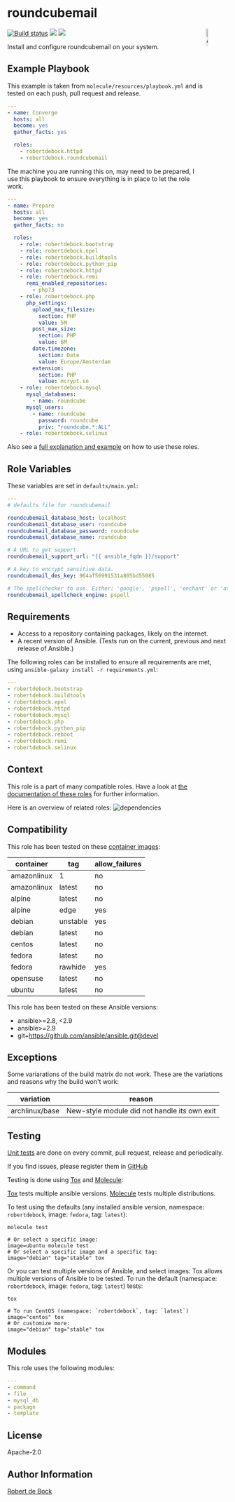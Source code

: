 roundcubemail
=========

<img src="https://docs.ansible.com/ansible-tower/3.2.4/html_ja/installandreference/_static/images/logo_invert.png" width="10%" height="10%" alt="Ansible logo" align="right"/>
<a href="https://travis-ci.org/robertdebock/ansible-role-roundcubemail"> <img src="https://travis-ci.org/robertdebock/ansible-role-roundcubemail.svg?branch=master" alt="Build status"/></a> <img src="https://img.shields.io/ansible/role/d/24815"/> <img src="https://img.shields.io/ansible/quality/24815"/>

Install and configure roundcubemail on your system.

Example Playbook
----------------

This example is taken from `molecule/resources/playbook.yml` and is tested on each push, pull request and release.
```yaml
---
- name: Converge
  hosts: all
  become: yes
  gather_facts: yes

  roles:
    - robertdebock.httpd
    - robertdebock.roundcubemail
```

The machine you are running this on, may need to be prepared, I use this playbook to ensure everything is in place to let the role work.
```yaml
---
- name: Prepare
  hosts: all
  become: yes
  gather_facts: no

  roles:
    - role: robertdebock.bootstrap
    - role: robertdebock.epel
    - role: robertdebock.buildtools
    - role: robertdebock.python_pip
    - role: robertdebock.httpd
    - role: robertdebock.remi
      remi_enabled_repositories:
        - php73
    - role: robertdebock.php
      php_settings:
        upload_max_filesize:
          section: PHP
          value: 5M
        post_max_size:
          section: PHP
          value: 6M
        date.timezone:
          section: Date
          value: Europe/Amsterdam
        extension:
          section: PHP
          value: mcrypt.so
    - role: robertdebock.mysql
      mysql_databases:
        - name: roundcube
      mysql_users:
        - name: roundcube
          password: roundcube
          priv: "roundcube.*:ALL"
    - role: robertdebock.selinux
```


Also see a [full explanation and example](https://robertdebock.nl/how-to-use-these-roles.html) on how to use these roles.

Role Variables
--------------

These variables are set in `defaults/main.yml`:
```yaml
---
# defaults file for roundcubemail

roundcubemail_database_host: localhost
roundcubemail_database_user: roundcube
roundcubemail_database_password: roundcube
roundcubemail_database_name: roundcube

# A URL to get support.
roundcubemail_support_url: "{{ ansible_fqdn }}/support"

# A key to encrypt sensitive data.
roundcubemail_des_key: 964af56991531a805bd55085

# The spellchecker to use. Either: 'google', 'pspell', 'enchant' or 'atd'.
roundcubemail_spellcheck_engine: pspell
```

Requirements
------------

- Access to a repository containing packages, likely on the internet.
- A recent version of Ansible. (Tests run on the current, previous and next release of Ansible.)

The following roles can be installed to ensure all requirements are met, using `ansible-galaxy install -r requirements.yml`:

```yaml
---
- robertdebock.bootstrap
- robertdebock.buildtools
- robertdebock.epel
- robertdebock.httpd
- robertdebock.mysql
- robertdebock.php
- robertdebock.python_pip
- robertdebock.reboot
- robertdebock.remi
- robertdebock.selinux

```

Context
-------

This role is a part of many compatible roles. Have a look at [the documentation of these roles](https://robertdebock.nl/) for further information.

Here is an overview of related roles:
![dependencies](https://raw.githubusercontent.com/robertdebock/drawings/artifacts/roundcubemail.png "Dependency")


Compatibility
-------------

This role has been tested on these [container images](https://hub.docker.com/):

|container|tag|allow_failures|
|---------|---|--------------|
|amazonlinux|1|no|
|amazonlinux|latest|no|
|alpine|latest|no|
|alpine|edge|yes|
|debian|unstable|yes|
|debian|latest|no|
|centos|latest|no|
|fedora|latest|no|
|fedora|rawhide|yes|
|opensuse|latest|no|
|ubuntu|latest|no|

This role has been tested on these Ansible versions:

- ansible>=2.8, <2.9
- ansible>=2.9
- git+https://github.com/ansible/ansible.git@devel

Exceptions
----------

Some variarations of the build matrix do not work. These are the variations and reasons why the build won't work:

| variation                 | reason                 |
|---------------------------|------------------------|
| archlinux/base | New-style module did not handle its own exit |


Testing
-------

[Unit tests](https://travis-ci.org/robertdebock/ansible-role-roundcubemail) are done on every commit, pull request, release and periodically.

If you find issues, please register them in [GitHub](https://github.com/robertdebock/ansible-role-roundcubemail/issues)

Testing is done using [Tox](https://tox.readthedocs.io/en/latest/) and [Molecule](https://github.com/ansible/molecule):

[Tox](https://tox.readthedocs.io/en/latest/) tests multiple ansible versions.
[Molecule](https://github.com/ansible/molecule) tests multiple distributions.

To test using the defaults (any installed ansible version, namespace: `robertdebock`, image: `fedora`, tag: `latest`):

```
molecule test

# Or select a specific image:
image=ubuntu molecule test
# Or select a specific image and a specific tag:
image="debian" tag="stable" tox
```

Or you can test multiple versions of Ansible, and select images:
Tox allows multiple versions of Ansible to be tested. To run the default (namespace: `robertdebock`, image: `fedora`, tag: `latest`) tests:

```
tox

# To run CentOS (namespace: `robertdebock`, tag: `latest`)
image="centos" tox
# Or customize more:
image="debian" tag="stable" tox
```

Modules
-------

This role uses the following modules:
```yaml
---
- command
- file
- mysql_db
- package
- template
```

License
-------

Apache-2.0


Author Information
------------------

[Robert de Bock](https://robertdebock.nl/)

